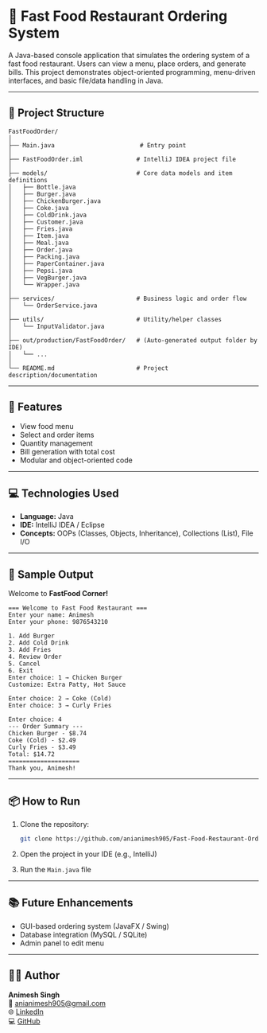 # 🍔 Fast Food Restaurant Ordering System

A Java-based console application that simulates the ordering system of a fast food restaurant. Users can view a menu, place orders, and generate bills. This project demonstrates object-oriented programming, menu-driven interfaces, and basic file/data handling in Java.

---

## 📁 Project Structure

```
FastFoodOrder/
│
├── Main.java                        # Entry point
│
├── FastFoodOrder.iml               # IntelliJ IDEA project file
│
├── models/                         # Core data models and item definitions
│   ├── Bottle.java
│   ├── Burger.java
│   ├── ChickenBurger.java
│   ├── Coke.java
│   ├── ColdDrink.java
│   ├── Customer.java
│   ├── Fries.java
│   ├── Item.java
│   ├── Meal.java
│   ├── Order.java
│   ├── Packing.java
│   ├── PaperContainer.java
│   ├── Pepsi.java
│   ├── VegBurger.java
│   └── Wrapper.java
│
├── services/                       # Business logic and order flow
│   └── OrderService.java
│
├── utils/                          # Utility/helper classes
│   └── InputValidator.java
│
├── out/production/FastFoodOrder/   # (Auto-generated output folder by IDE)
│   └── ...
│
└── README.md                       # Project description/documentation

```

---

## 🚀 Features

- View food menu
- Select and order items
- Quantity management
- Bill generation with total cost
- Modular and object-oriented code

---

## 💻 Technologies Used

- **Language:** Java
- **IDE:** IntelliJ IDEA / Eclipse
- **Concepts:** OOPs (Classes, Objects, Inheritance), Collections (List), File I/O

---

## 📸 Sample Output

Welcome to **FastFood Corner!**

```
=== Welcome to Fast Food Restaurant ===
Enter your name: Animesh
Enter your phone: 9876543210

1. Add Burger
2. Add Cold Drink
3. Add Fries
4. Review Order
5. Cancel
6. Exit
Enter choice: 1 → Chicken Burger
Customize: Extra Patty, Hot Sauce

Enter choice: 2 → Coke (Cold)
Enter choice: 3 → Curly Fries

Enter choice: 4
--- Order Summary ---
Chicken Burger - $8.74
Coke (Cold) - $2.49
Curly Fries - $3.49
Total: $14.72
====================
Thank you, Animesh!

```

---

## 📦 How to Run

1. Clone the repository:

   ```bash
   git clone https://github.com/anianimesh905/Fast-Food-Restaurant-Ordering-System.git
   ```

2. Open the project in your IDE (e.g., IntelliJ)

3. Run the `Main.java` file

---

## 📚 Future Enhancements

- GUI-based ordering system (JavaFX / Swing)
- Database integration (MySQL / SQLite)
- Admin panel to edit menu

---

## 🧑‍💻 Author

**Animesh Singh**  
📧 anianimesh905@gmail.com  
🌐 [LinkedIn](https://www.linkedin.com/in/animesh-singh-b50095261)  
💻 [GitHub](https://github.com/anianimesh905)
